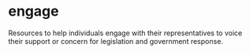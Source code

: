 # engage
Resources to help individuals engage with their representatives to voice their support or concern for legislation and government response.
